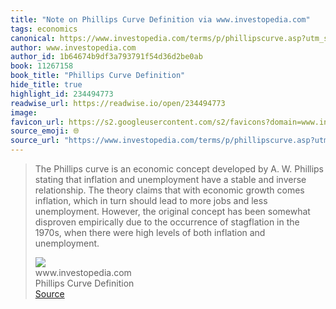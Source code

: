 ```yaml
---
title: "Note on Phillips Curve Definition via www.investopedia.com"
tags: economics
canonical: https://www.investopedia.com/terms/p/phillipscurve.asp?utm_source=term-of-the-day&utm_campaign=housead&utm_term=25212418&utm_medium=email
author: www.investopedia.com
author_id: 1b64674b9df3a793791f54d36d2be0ab
book: 11267158
book_title: "Phillips Curve Definition"
hide_title: true
highlight_id: 234494773
readwise_url: https://readwise.io/open/234494773
image: 
favicon_url: https://s2.googleusercontent.com/s2/favicons?domain=www.investopedia.com
source_emoji: 🌐
source_url: "https://www.investopedia.com/terms/p/phillipscurve.asp?utm_source=term-of-the-day&utm_campaign=housead&utm_term=25212418&utm_medium=email#:~:text=The%20Phillips%20curve,inflation%20and%20unemployment."
---
```


> The Phillips curve is an economic concept developed by A. W. Phillips stating that inflation and unemployment have a stable and inverse relationship. The theory claims that with economic growth comes inflation, which in turn should lead to more jobs and less unemployment. However, the original concept has been somewhat disproven empirically due to the occurrence of stagflation in the 1970s, when there were high levels of both inflation and unemployment.
> <div class="quoteback-footer"><div class="quoteback-avatar"><img class="mini-favicon" src="https://s2.googleusercontent.com/s2/favicons?domain=www.investopedia.com"></div><div class="quoteback-metadata"><div class="metadata-inner"><span style="display:none">FROM:</span><div aria-label="www.investopedia.com" class="quoteback-author"> www.investopedia.com</div><div aria-label="Phillips Curve Definition" class="quoteback-title"> Phillips Curve Definition</div></div></div><div class="quoteback-backlink"><a target="_blank" aria-label="go to the full text of this quotation" rel="noopener" href="https://www.investopedia.com/terms/p/phillipscurve.asp?utm_source=term-of-the-day&utm_campaign=housead&utm_term=25212418&utm_medium=email#:~:text=The%20Phillips%20curve,inflation%20and%20unemployment." class="quoteback-arrow"> Source</a></div></div>